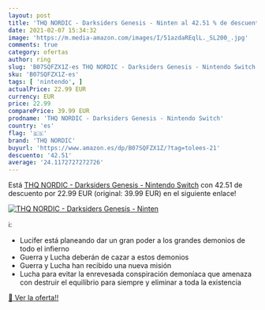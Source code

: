 ```yaml
---
layout: post
title: 'THQ NORDIC - Darksiders Genesis - Ninten al 42.51 % de descuento'
date: 2021-02-07 15:34:32
image: 'https://m.media-amazon.com/images/I/51azdaREqlL._SL200_.jpg'
comments: true
category: ofertas
author: ring
slug: 'B07SQFZX1Z-es THQ NORDIC - Darksiders Genesis - Nintendo Switch'
sku: 'B07SQFZX1Z-es'
tags: [ 'nintendo', ]
actualPrice: 22.99 EUR
currency: EUR
price: 22.99
comparePrice: 39.99 EUR
prodname: 'THQ NORDIC - Darksiders Genesis - Nintendo Switch'
country: 'es'
flag: '🇪🇸'
brand: 'THQ NORDIC'
buyurl: 'https://www.amazon.es/dp/B07SQFZX1Z/?tag=tolees-21'
descuento: '42.51'
average: '24.1172727272726'
---
```


Está [THQ NORDIC - Darksiders Genesis - Nintendo Switch](https://www.amazon.es/dp/B07SQFZX1Z/?tag=tolees-21) con 42.51 de descuento por 22.99 EUR (original: 39.99 EUR) en el siguiente enlace!

[![THQ NORDIC - Darksiders Genesis - Ninten](https://m.media-amazon.com/images/I/51azdaREqlL._SL200_.jpg)](https://www.amazon.es/dp/B07SQFZX1Z/?tag=tolees-21)

ℹ️:

- Lucifer está planeando dar un gran poder a los grandes demonios de todo el infierno
- Guerra y Lucha deberán de cazar a estos demonios
- Guerra y Lucha han recibido una nueva misión
- Lucha para evitar la enrevesada conspiración demoníaca que amenaza con destruir el equilibrio para siempre y eliminar a toda la existencia

[🛒 Ver la oferta!!](https://www.amazon.es/dp/B07SQFZX1Z/?tag=tolees-21)
